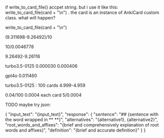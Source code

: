 if  write_to_card_file() accpet string.  but i use it  like this: write_to_card_file(card + "\n") . the card is an instance of AnkiCard custom class. what will happen? 


write_to_card_file(card + "\n")



(9.311698-9.26492)/10


10/0.0046778


9.26492-9.26116

turbo3.5-0125
0.000030
0.000406

gpt4o
0.011460


turbo3.5-0125 : 100 cards
4.999-4.959

0.04/100
0.0004 each card
5/0.0004 


TODO maybe try json:

{
  "input_text": "{input_text}",
  "response": {
    "sentence": "## {sentence with the word wrapped in ** **}",
    "alternatives": "{alternative1}, {alternative2}",
    "root_words_and_affixes": "{brief and comprehensively explanation of root words and affixes}",
    "definition": "{brief and accurate definition}"
  }
}
